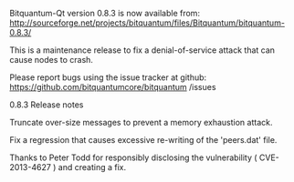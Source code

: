 Bitquantum-Qt version 0.8.3 is now available from:
  http://sourceforge.net/projects/bitquantum/files/Bitquantum/bitquantum-0.8.3/

This is a maintenance release to fix a denial-of-service attack that
can cause nodes to crash.

Please report bugs using the issue tracker at github:
  https://github.com/bitquantumcore/bitquantum /issues

0.8.3 Release notes

Truncate over-size messages to prevent a memory exhaustion attack.

Fix a regression that causes excessive re-writing of the 'peers.dat' file.


Thanks to Peter Todd for responsibly disclosing the vulnerability
( CVE-2013-4627 ) and creating a fix.
